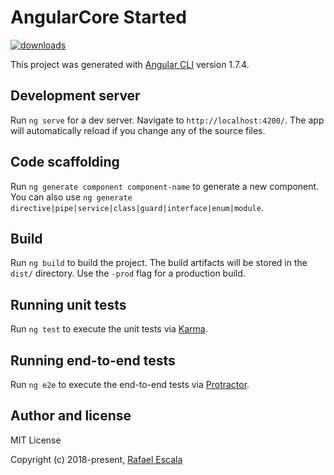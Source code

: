 # AngularCore Started

<div class="badge-npmdownloads">
  <a href="https://travis-ci.org/rafaesc/angular-core-started">
    <img src="https://travis-ci.org/rafaesc/angular-core-started.svg" alt="downloads">
  </a>
</div>

This project was generated with [Angular CLI](https://github.com/angular/angular-cli) version 1.7.4.

## Development server

Run `ng serve` for a dev server. Navigate to `http://localhost:4200/`. The app will automatically reload if you change any of the source files.

## Code scaffolding

Run `ng generate component component-name` to generate a new component. You can also use `ng generate directive|pipe|service|class|guard|interface|enum|module`.

## Build

Run `ng build` to build the project. The build artifacts will be stored in the `dist/` directory. Use the `-prod` flag for a production build.

## Running unit tests

Run `ng test` to execute the unit tests via [Karma](https://karma-runner.github.io).

## Running end-to-end tests

Run `ng e2e` to execute the end-to-end tests via [Protractor](http://www.protractortest.org/).

## Author and license

MIT License

Copyright (c) 2018-present, [Rafael Escala](https://github.com/rafaesc)
